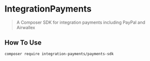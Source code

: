 # IntegrationPayments

> A Composer SDK for integration payments including PayPal and Airwallex

## How To Use

```shell
composer require integration-payments/payments-sdk
```